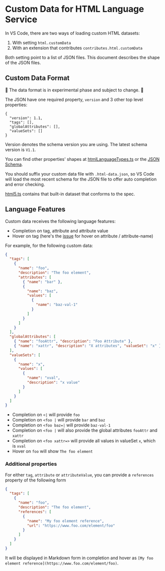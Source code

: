 # Custom Data for HTML Language Service

In VS Code, there are two ways of loading custom HTML datasets:

1. With setting `html.customData`
2. With an extension that contributes `contributes.html.customData`

Both setting point to a list of JSON files. This document describes the shape of the JSON files.

## Custom Data Format

🚧 The data format is in experimental phase and subject to change. 🚧

The JSON have one required property, `version` and 3 other top level properties:

```jsonc
{
  "version": 1.1,
  "tags": [],
  "globalAttributes": [],
  "valueSets": []
}
```

Version denotes the schema version you are using. The latest schema version is `V1.1`.

You can find other properties' shapes at [htmlLanguageTypes.ts](../src/htmlLanguageTypes.ts) or the [JSON Schema](./customData.schema.json).

You should suffix your custom data file with `.html-data.json`, so VS Code will load the most recent schema for the JSON file to offer auto completion and error checking.

[html5.ts](../src/languageFacts/data/html5.ts) contains that built-in dataset that conforms to the spec.

## Language Features

Custom data receives the following language features:

- Completion on tag, attribute and attribute value
- Hover on tag (here's the [issue](https://github.com/Microsoft/vscode-html-languageservice/issues/47) for hover on attribute / attribute-name)

For example, for the following custom data:

```json
{
  "tags": [
    {
      "name": "foo",
      "description": "The foo element",
      "attributes": [
        { "name": "bar" },
        {
          "name": "baz",
          "values": [
            {
              "name": "baz-val-1"
            }
          ]
        }
      ]
    }
  ],
  "globalAttributes": [
    { "name": "fooAttr", "description": "Foo Attribute" },
    { "name": "xattr", "description": "X attributes", "valueSet": "x" }
  ],
  "valueSets": [
    {
      "name": "x",
      "values": [
        {
          "name": "xval",
          "description": "x value"
        }
      ]
    }
  ]
}
```

- Completion on `<|` will provide `foo`
- Completion on `<foo |` will provide `bar` and `baz`
- Completion on `<foo baz=|` will provide `baz-val-1`
- Completion on `<foo |` will also provide the global attributes `fooAttr` and `xattr`
- Completion on `<foo xattr=>` will provide all values in valueSet `x`, which is `xval`
- Hover on `foo` will show `The foo element`

### Additional properties

For either `tag`, `attribute` or `attributeValue`, you can provide a `references` property of the following form

```json
{
  "tags": [
    {
      "name": "foo",
      "description": "The foo element",
      "references": [
        {
          "name": "My foo element reference",
          "url": "https://www.foo.com/element/foo"
        }
      ]
    }
  ]
}
```

It will be displayed in Markdown form in completion and hover as `[My foo element reference](https://www.foo.com/element/foo)`.